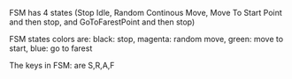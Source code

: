 FSM has 4 states (Stop Idle, Random Continous Move, Move To Start Point and then stop, and GoToFarestPoint and then stop)

FSM states colors are: black: stop, magenta: random move, green: move to start, blue: go to farest

The keys in FSM: are S,R,A,F
